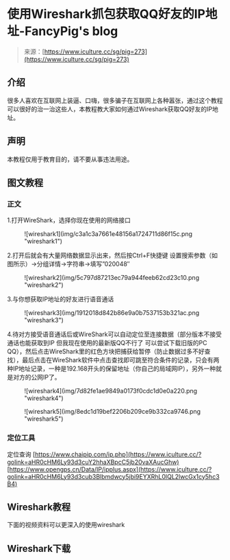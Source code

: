 <!--yml
category: 社会工程
date: 2022-11-10 10:30:40
-->

# 使用Wireshark抓包获取QQ好友的IP地址-FancyPig's blog

> 来源：[https://www.iculture.cc/sg/pig=273](https://www.iculture.cc/sg/pig=273)

## 介绍

很多人喜欢在互联网上装逼、口嗨，很多骗子在互联网上各种嚣张，通过这个教程可以很好的治一治这些人，本教程教大家如何通过Wireshark获取QQ好友的IP地址。

## 声明

本教程仅用于教育目的，请不要从事违法用途。

## 图文教程

### 正文

1.打开WireShark，选择你现在使用的网络接口

<figure class="wp-block-image">![wireshark1](img/c3a1c3a7661e48156a1724711d86f15c.png "wireshark1")</figure>

2.打开后就会有大量网络数据显示出来，然后按Ctrl+F快捷键 设置搜索参数（如图所示）→分组详情→字符串→填写”020048″

<figure class="wp-block-image">![wireshark2](img/5c797d87213ec79a944feeb62cd23c10.png "wireshark2")</figure>

3.与你想获取IP地址的好友进行语音通话

<figure class="wp-block-image">![wireshark3](img/1912018d842b86e9a0b7537153b321ac.png "wireshark3")</figure>

4.待对方接受语音通话后或WireShark可以自动定位至连接数据（部分版本不接受通话也能获取到IP 但我现在使用的最新版QQ不行了 可以尝试下载旧版的PC QQ），然后点击WireShark里的红色方块把捕获给暂停（防止数据过多不好查找），最后点击在WireShark软件中点击查找即可跳至符合条件的记录，只会有两种IP地址记录，一种是192.168开头的保留地址（你自己的局域网IP），另外一种就是对方的公网IP了。

<figure class="wp-block-image">![wireshark4](img/7d82fe1ae9849a0173f0cdc1d0e0a220.png "wireshark4")</figure>

<figure class="wp-block-image">![wireshark5](img/8edc1d19bef2206b209ce9b332ca9746.png "wireshark5")</figure>

### 定位工具

定位查询
[https://www.chaipip.com/ip.php](https://www.iculture.cc/?golink=aHR0cHM6Ly93d3cuY2hhaXBpcC5jb20vaXAucGhw)
[https://www.opengps.cn/Data/IP/ipplus.aspx](https://www.iculture.cc/?golink=aHR0cHM6Ly93d3cub3Blbmdwcy5jbi9EYXRhL0lQL2lwcGx1cy5hc3B4)

## Wireshark教程

下面的视频资料可以更深入的使用wireshark

## Wireshark下载
